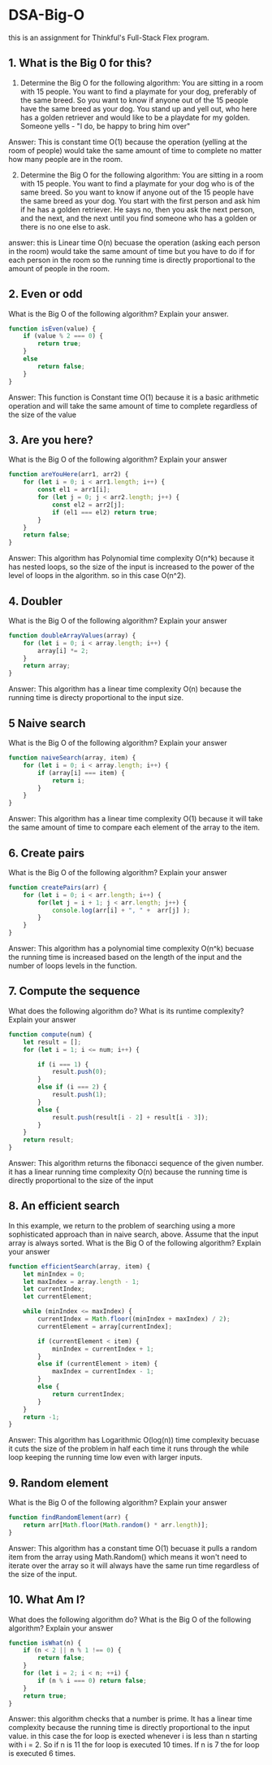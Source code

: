 # DSA-Big-O

this is an assignment for Thinkful's Full-Stack Flex program.

## 1. What is the Big 0 for this?

1) Determine the Big O for the following algorithm: You are sitting in a room with 15 people. You want to find a playmate for your dog, preferably of the same breed. So you want to know if anyone out of the 15 people have the same breed as your dog. You stand up and yell out, who here has a golden retriever and would like to be a playdate for my golden. Someone yells - "I do, be happy to bring him over"

Answer: This is constant time O(1) because the operation (yelling at the room of people) would take the same amount of time to complete no matter how many people are in the room.

2) Determine the Big O for the following algorithm: You are sitting in a room with 15 people. You want to find a playmate for your dog who is of the same breed. So you want to know if anyone out of the 15 people have the same breed as your dog. You start with the first person and ask him if he has a golden retriever. He says no, then you ask the next person, and the next, and the next until you find someone who has a golden or there is no one else to ask.

answer: this is Linear time O(n) becuase the operation (asking each person in the room) would take the same amount of time but you have to do if for each person in the room so the running time is directly proportional to the amount of people in the room.

## 2. Even or odd

What is the Big O of the following algorithm? Explain your answer.

```javascript
function isEven(value) {
    if (value % 2 === 0) {
        return true;
    }
    else
        return false;
    }
}
```
Answer: This function is Constant time O(1) because it is a basic arithmetic operation and will take the same amount of time to complete regardless of the size of the value

## 3. Are you here?

What is the Big O of the following algorithm? Explain your answer

```javascript
function areYouHere(arr1, arr2) {
    for (let i = 0; i < arr1.length; i++) {
        const el1 = arr1[i];
        for (let j = 0; j < arr2.length; j++) {
            const el2 = arr2[j];
            if (el1 === el2) return true;
        }
    }
    return false;
}
```

Answer: This algorithm has Polynomial time complexity O(n^k) because it has nested loops, so the size of the input is increased to the power of the level of loops in the algorithm. so in this case O(n^2).

## 4. Doubler

What is the Big O of the following algorithm? Explain your answer

```javascript
function doubleArrayValues(array) {
    for (let i = 0; i < array.length; i++) {
        array[i] *= 2;
    }
    return array;
}
```

Answer: This algorithm has a linear time complexity O(n) because the running time is directy proportional to the input size.

## 5 Naive search

What is the Big O of the following algorithm? Explain your answer

```javascript
function naiveSearch(array, item) {
    for (let i = 0; i < array.length; i++) {
        if (array[i] === item) {
            return i;
        }
    }
}
```

Answer: This algorithm has a linear time complexity O(1) because it will take the same amount of time to compare each element of the array to the item.

## 6. Create pairs

What is the Big O of the following algorithm? Explain your answer

```javascript
function createPairs(arr) {
    for (let i = 0; i < arr.length; i++) {
        for(let j = i + 1; j < arr.length; j++) {
            console.log(arr[i] + ", " +  arr[j] );
        }
    }
}
```

Answer: This algorithm has a polynomial time complexity O(n^k) becuase the running time is increased based on the length of the input and the number of loops levels in the function.

## 7. Compute the sequence 

What does the following algorithm do? What is its runtime complexity? Explain your answer

```javascript
function compute(num) {
    let result = [];
    for (let i = 1; i <= num; i++) {

        if (i === 1) {
            result.push(0);
        }
        else if (i === 2) {
            result.push(1);
        }
        else {
            result.push(result[i - 2] + result[i - 3]);
        }
    }
    return result;
}
```

Answer: This algorithm returns the fibonacci sequence of the given number. it has a linear running time complexity O(n) because the running time is directly proportional to the size of the input

## 8. An efficient search

In this example, we return to the problem of searching using a more sophisticated approach than in naive search, above. Assume that the input array is always sorted. What is the Big O of the following algorithm? Explain your answer

```javascript
function efficientSearch(array, item) {
    let minIndex = 0;
    let maxIndex = array.length - 1;
    let currentIndex;
    let currentElement;

    while (minIndex <= maxIndex) {
        currentIndex = Math.floor((minIndex + maxIndex) / 2);
        currentElement = array[currentIndex];

        if (currentElement < item) {
            minIndex = currentIndex + 1;
        }
        else if (currentElement > item) {
            maxIndex = currentIndex - 1;
        }
        else {
            return currentIndex;
        }
    }
    return -1;
}
```

Answer: This algorithm has Logarithmic O(log(n)) time complexity becuase it cuts the size of the problem in half each time it runs through the while loop keeping the running time low even with larger inputs. 

## 9. Random element

What is the Big O of the following algorithm? Explain your answer

```javascript
function findRandomElement(arr) {
    return arr[Math.floor(Math.random() * arr.length)];
}
```

Answer: This algorithm has a constant time O(1) becuase it pulls a random item from the array using Math.Random() which means it won't need to iterate over the array so it will always have the same run time regardless of the size of the input. 

## 10. What Am I?

What does the following algorithm do? What is the Big O of the following algorithm? Explain your answer

```javascript
function isWhat(n) {
    if (n < 2 || n % 1 !== 0) {
        return false;
    }
    for (let i = 2; i < n; ++i) {
        if (n % i === 0) return false;
    }
    return true;
}
```

Answer: this algorithm checks that a number is prime. It has a linear time complexity because the running time is directly proportional to the input value. in this case the for loop is exected whenever i is less than n starting with i = 2. So if n is 11 the for loop is executed 10 times. If n is 7 the for loop is executed 6 times. 
